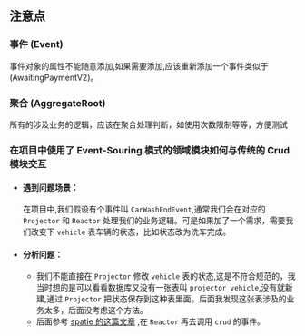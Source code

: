 ## 注意点

### 事件 (Event)
事件对象的属性不能随意添加,如果需要添加,应该重新添加一个事件类似于 (AwaitingPaymentV2)。

### 聚合 (AggregateRoot)

所有的涉及业务的逻辑，应该在聚合处理判断，如使用次数限制等等，方便测试

### 在项目中使用了 Event-Souring 模式的领域模块如何与传统的 Crud 模块交互
* #### 遇到问题场景：
  在项目中,我们假设有个事件叫 `CarWashEndEvent`,通常我们会在对应的 `Projector` 和 `Reactor` 处理我们的业务逻辑。可是如果加了一个需求，需要我们改变下 `vehicle` 表车辆的状态，比如状态改为洗车完成。
* #### 分析问题：
  * 我们不能直接在 `Projector` 修改 `vehicle` 表的状态,这是不符合规范的，我当时想的是可以看看数据库又没有一张表叫 `projector_vehicle`,没有就新建,通过 `Projector` 把状态保存到这种表里面。后面我发现这张表涉及的业务太多，后面没考虑这个方法。
  * 后面参考 [spatie 的这篇文章](https://freek.dev/1634-mixing-event-sourcing-in-a-traditional-laravel-app) ,在 `Reactor` 再去调用 `crud` 的事件。
    